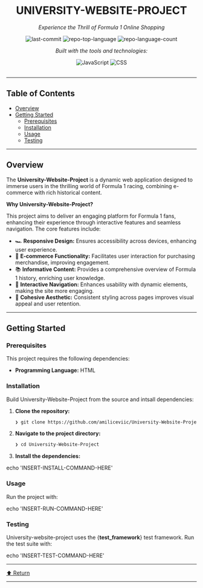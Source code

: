 <div id="top">

<!-- HEADER STYLE: CLASSIC -->
<div align="center">


# UNIVERSITY-WEBSITE-PROJECT

<em>Experience the Thrill of Formula 1 Online Shopping</em>

<!-- BADGES -->
<img src="https://img.shields.io/github/last-commit/amiliceviic/University-Website-Project?style=flat&logo=git&logoColor=white&color=0080ff" alt="last-commit">
<img src="https://img.shields.io/github/languages/top/amiliceviic/University-Website-Project?style=flat&color=0080ff" alt="repo-top-language">
<img src="https://img.shields.io/github/languages/count/amiliceviic/University-Website-Project?style=flat&color=0080ff" alt="repo-language-count">

<em>Built with the tools and technologies:</em>

<img src="https://img.shields.io/badge/JavaScript-F7DF1E.svg?style=flat&logo=JavaScript&logoColor=black" alt="JavaScript">
<img src="https://img.shields.io/badge/CSS-663399.svg?style=flat&logo=CSS&logoColor=white" alt="CSS">

</div>
<br>

---

## Table of Contents

- [Overview](#overview)
- [Getting Started](#getting-started)
    - [Prerequisites](#prerequisites)
    - [Installation](#installation)
    - [Usage](#usage)
    - [Testing](#testing)

---

## Overview

The **University-Website-Project** is a dynamic web application designed to immerse users in the thrilling world of Formula 1 racing, combining e-commerce with rich historical content.

**Why University-Website-Project?**

This project aims to deliver an engaging platform for Formula 1 fans, enhancing their experience through interactive features and seamless navigation. The core features include:

- 🏎️ **Responsive Design:** Ensures accessibility across devices, enhancing user experience.
- 🛒 **E-commerce Functionality:** Facilitates user interaction for purchasing merchandise, improving engagement.
- 📚 **Informative Content:** Provides a comprehensive overview of Formula 1 history, enriching user knowledge.
- 🔄 **Interactive Navigation:** Enhances usability with dynamic elements, making the site more engaging.
- 🎨 **Cohesive Aesthetic:** Consistent styling across pages improves visual appeal and user retention.

---

## Getting Started

### Prerequisites

This project requires the following dependencies:

- **Programming Language:** HTML

### Installation

Build University-Website-Project from the source and intsall dependencies:

1. **Clone the repository:**

    ```sh
    ❯ git clone https://github.com/amiliceviic/University-Website-Project
    ```

2. **Navigate to the project directory:**

    ```sh
    ❯ cd University-Website-Project
    ```

3. **Install the dependencies:**

echo 'INSERT-INSTALL-COMMAND-HERE'

### Usage

Run the project with:

echo 'INSERT-RUN-COMMAND-HERE'

### Testing

University-website-project uses the {__test_framework__} test framework. Run the test suite with:

echo 'INSERT-TEST-COMMAND-HERE'

---

<div align="left"><a href="#top">⬆ Return</a></div>

---
